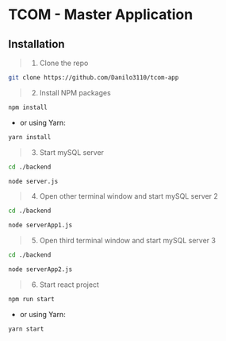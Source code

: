 # TCOM - Master Application

## Installation

> 1. Clone the repo
```sh
git clone https://github.com/Danilo3110/tcom-app
```
> 2. Install NPM packages
```sh
npm install
```
 - or using Yarn:
```sh
yarn install
```
> 3. Start mySQL server
```sh
cd ./backend
```
```sh
node server.js
```
> 4. Open other terminal window and start mySQL server 2
```sh
cd ./backend
```
```sh
node serverApp1.js
```
> 5. Open third terminal window and start mySQL server 3
```sh
cd ./backend
```
```sh
node serverApp2.js
```
>6. Start react project
```sh
npm run start
```
- or using Yarn:
```sh
yarn start
```
